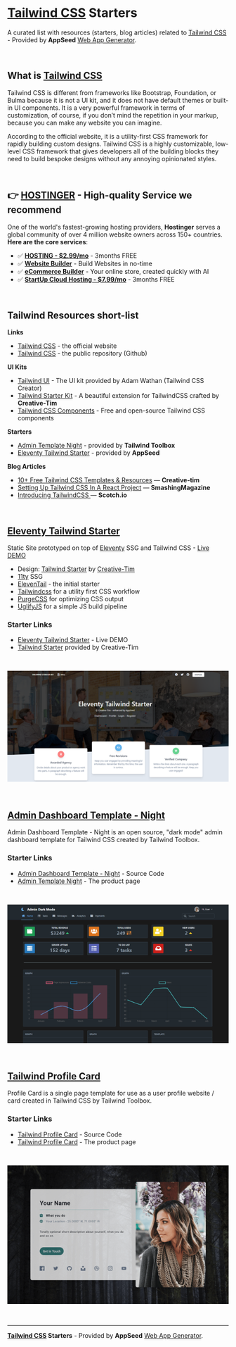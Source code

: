 # [Tailwind CSS](https://tailwindcss.com/) Starters

A curated list with resources (starters, blog articles) related to [Tailwind CSS](https://tailwindcss.com/) - Provided by **AppSeed** [Web App Generator](https://appseed.us/app-generator).

<br />

## What is [Tailwind CSS](https://tailwindcss.com/)

Tailwind CSS is different from frameworks like Bootstrap, Foundation, or Bulma because it is not a UI kit, and it does not have default themes or built-in UI components. It is a very powerful framework in terms of customization, of course, if you don’t mind the repetition in your markup, because you can make any website you can imagine.

According to the official website, it is a utility-first CSS framework for rapidly building custom designs. Tailwind CSS is a highly customizable, low-level CSS framework that gives developers all of the building blocks they need to build bespoke designs without any annoying opinionated styles.

<br />

## 👉 [HOSTINGER](https://www.hostg.xyz/aff_c?offer_id=6&aff_id=207452) - High-quality Service we recommend

One of the world's fastest-growing hosting providers, **Hostinger** serves a global community of over 4 million website owners across 150+ countries. 
**Here are the core services**:

- ✅ **[HOSTING - $2.99/mo](https://www.hostg.xyz/aff_c?offer_id=6&aff_id=207452)** - 3months FREE
- ✅ **[Website Builder](https://www.hostg.xyz/aff_c?offer_id=6&aff_id=207452&url_id=2949)** - Build Websites in no-time
- ✅ **[eCommerce Builder](https://www.hostg.xyz/aff_c?offer_id=6&aff_id=207452&url_id=4140)** - Your online store, created quickly with AI
- ✅ **[StartUp Cloud Hosting - $7.99/mo](https://www.hostg.xyz/aff_c?offer_id=6&aff_id=207452&url_id=17)** - 3months FREE

<br />

## Tailwind Resources short-list

**Links**

- [Tailwind CSS](https://tailwindcss.com/) - the official website
- [Tailwind CSS](https://github.com/tailwindcss/tailwindcss) - the public repository (Github)

**UI Kits**

- [Tailwind UI](https://tailwindui.com/) - The UI kit provided by Adam Wathan (Tailwind CSS Creator)
- [Tailwind Starter Kit](https://www.creative-tim.com/learning-lab/tailwind-starter-kit/#/presentation) - A beautiful extension for TailwindCSS crafted by **Creative-Tim**
- [Tailwind CSS Components](https://github.com/app-generator/tailwind-css-components/) - Free and open-source Tailwind CSS components

**Starters**

- [Admin Template Night](https://www.tailwindtoolbox.com/templates/admin-template-night) - provided by **Tailwind Toolbox**
- [Eleventy Tailwind Starter](https://eleventy-tailwind-starter.appseed.us/) - provided by **AppSeed**

**Blog Articles**

- [10+ Free Tailwind CSS Templates & Resources](https://www.creative-tim.com/blog/web-development/free-tailwind-css-templates-resources/) ― **Creative-tim**
- [Setting Up Tailwind CSS In A React Project](https://www.smashingmagazine.com/2020/02/tailwindcss-react-project/) ― **SmashingMagazine**
- [Introducing TailwindCSS ](https://scotch.io/@paschaldev/introducing-tailwindcss) ― **Scotch.io**

<br />

## [Eleventy Tailwind Starter](https://eleventy-tailwind-starter.appseed.us/)

Static Site prototyped on top of [Eleventy](https://www.11ty.io/) SSG and Tailwind CSS - [Live DEMO](https://eleventy-tailwind-starter.appseed.us)

- Design: [Tailwind Starter](https://www.creative-tim.com/learning-lab/tailwind-starter-kit/) by [Creative-Tim](https://www.creative-tim.com)
- [11ty](https://www.11ty.io/) SSG
- [ElevenTail](https://github.com/philhawksworth/eleventail) - the initial starter
- [Tailwindcss](https://tailwindcss.com) for a utility first CSS workflow
- [PurgeCSS](https://www.purgecss.com/) for optimizing CSS output
- [UglifyJS](https://www.npmjs.com/package/uglify-js) for a simple JS build pipeline

### Starter Links

- [Eleventy Tailwind Starter](https://eleventy-tailwind-starter.appseed.us) - Live DEMO
- [Tailwind Starter](https://www.creative-tim.com/learning-lab/tailwind-starter-kit/) provided by Creative-Tim

<br />

![Eleventy Tailwind Starter- Open-Source Static Site Starter.](https://raw.githubusercontent.com/app-generator/static/master/products/eleventy-tailwind-starter-screen.png)

<br />

## [Admin Dashboard Template - Night](https://github.com/tailwindtoolbox/Admin-Template-Night)

Admin Dashboard Template - Night is an open source, "dark mode" admin dashboard template for Tailwind CSS created by Tailwind Toolbox.

### Starter Links

- [Admin Dashboard Template - Night](https://github.com/tailwindtoolbox/Admin-Template-Night) - Source Code
- [Admin Template Night](https://www.tailwindtoolbox.com/templates/admin-template-night) - The product page

<br />

![Admin Dashboard Template - Free Tailwind Starter.](https://raw.githubusercontent.com/app-generator/static/master/tailwind-css/tailwindtoolbox-admin-template-night.png)

<br />

## [Tailwind Profile Card](https://www.tailwindtoolbox.com/templates/profile-card)

Profile Card is a single page template for use as a user profile website / card created in Tailwind CSS by Tailwind Toolbox.

### Starter Links

- [Tailwind Profile Card](https://github.com/tailwindtoolbox/Profile-Card) - Source Code
- [Tailwind Profile Card](https://www.tailwindtoolbox.com/templates/profile-card) - The product page

<br />

![Tailwind Profile Card - Free Tailwind Starter.](https://raw.githubusercontent.com/app-generator/static/master/tailwind-css/tailwindtoolbox-profile-card.png)

<br />

---
**[Tailwind CSS](https://tailwindcss.com/) Starters** - Provided by **AppSeed** [Web App Generator](https://appseed.us/app-generator).

